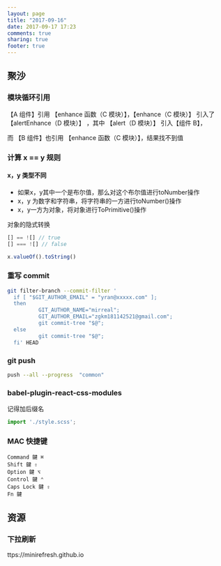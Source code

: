 ```yaml
---
layout: page
title: "2017-09-16"
date: 2017-09-17 17:23
comments: true
sharing: true
footer: true
---
```


## 聚沙

### 模块循环引用

【A 组件】引用 【enhance 函数（C 模块）】，【enhance（C 模块）】 引入了 【alertEnhance（D 模块）】 ，其中 【alert（D 模块）】 引入【组件 B】，

而 【B 组件】也引用 【enhance 函数（C 模块）】，结果找不到值

### 计算 x == y 规则

#### x，y 类型不同

* 如果x，y其中一个是布尔值，那么对这个布尔值进行toNumber操作
* x，y 为数字和字符串，将字符串的一方进行toNumber()操作
* x，y一方为对象，将对象进行ToPrimitive()操作

对象的隐式转换

```js
[] == ![] // true
[] === ![] // false

x.valueOf().toString()
```

### 重写 commit

```bash
git filter-branch --commit-filter '
  if [ "$GIT_AUTHOR_EMAIL" = "yran@xxxxx.com" ];
  then
          GIT_AUTHOR_NAME="mirreal";
          GIT_AUTHOR_EMAIL="zgkm181142521@gmail.com";
          git commit-tree "$@";
  else
          git commit-tree "$@";
  fi' HEAD
```

### git push

```bash
push --all --progress  "common"
```

### babel-plugin-react-css-modules

记得加后缀名

```js
import './style.scss';
```

### MAC 快捷键

```
Command 鍵 ⌘
Shift 鍵 ⇧
Option 鍵 ⌥
Control 鍵 ⌃
Caps Lock 鍵 ⇪
Fn 鍵
```

## 资源

### 下拉刷新

ttps://minirefresh.github.io

